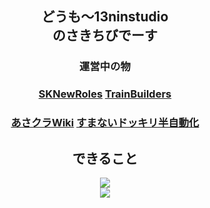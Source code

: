 <div align="center">
  <h2>どうも〜13ninstudio<br>のさきちびでーす</h2>
  <h3>運営中の物</h3>
  <h3>
    <a href="https://github.com/sakitibi/Minecraft-Werewolf_Quest-Mods-SKNewRoles">SKNewRoles</a>
    <a href="https://github.com/sakitibi/TrainBuildersWeb">TrainBuilders</a>
  </h3>
  <h3>
    <a href="https://github.com/sakitibi/AsakuraWiki">あさクラWiki</a>
    <a href="https://github.com/sakitibi/auto-sumanai-dokkiri">すまないドッキリ半自動化</a>
  </h3>
</div>
<div align="center">
  <h2>できること</h2>
    <a href="https://skillicons.dev">
      <img src="https://skillicons.dev/icons?i=html,css,js,ts,cs,cpp,kotlin">
      <br>
      <img src="https://skillicons.dev/icons?i=vscode,visualstudio,dotnet,unity,electron,react,nextjs">
    </a>
</div>
